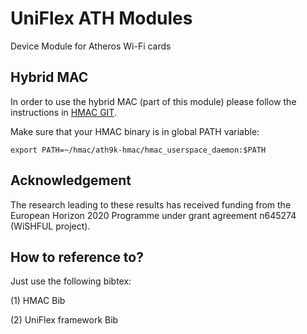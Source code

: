 UniFlex ATH Modules
============================

Device Module for Atheros Wi-Fi cards

## Hybrid MAC

In order to use the hybrid MAC (part of this module) please follow the
instructions in [HMAC GIT](https://github.com/szehl/ath9k-hmac).

Make sure that your HMAC binary is in global PATH variable:

    export PATH=~/hmac/ath9k-hmac/hmac_userspace_daemon:$PATH

## Acknowledgement

The research leading to these results has received funding from the European
Horizon 2020 Programme under grant agreement n645274 (WiSHFUL project).

## How to reference to?

Just use the following bibtex:

(1) HMAC Bib

(2) UniFlex framework Bib
